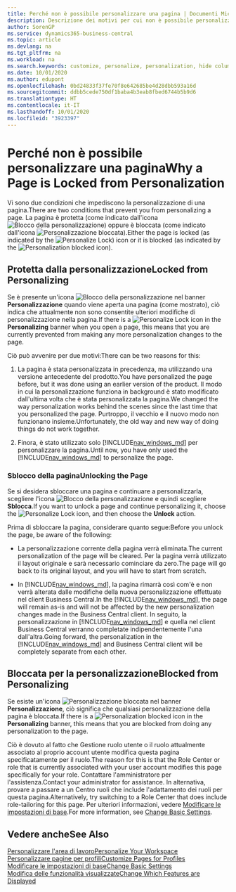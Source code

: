 ```yaml
---
title: Perché non è possibile personalizzare una pagina | Documenti Microsoft
description: Descrizione dei motivi per cui non è possibile personalizzare una pagina e delle azioni che è possibile intraprendere per sbloccare la pagina e personalizzarla.
author: SorenGP
ms.service: dynamics365-business-central
ms.topic: article
ms.devlang: na
ms.tgt_pltfrm: na
ms.workload: na
ms.search.keywords: customize, personalize, personalization, hide columns, remove fields, move fields
ms.date: 10/01/2020
ms.author: edupont
ms.openlocfilehash: 0bd24833f37fe70f8e642685be4d28dbb593a16d
ms.sourcegitcommit: ddbb5cede750df1baba4b3eab8fbed6744b5b9d6
ms.translationtype: HT
ms.contentlocale: it-IT
ms.lasthandoff: 10/01/2020
ms.locfileid: "3923397"
---
```

# <a name="why-a-page-is-locked-from-personalization"></a><span data-ttu-id="53307-103">Perché non è possibile personalizzare una pagina</span><span class="sxs-lookup"><span data-stu-id="53307-103">Why a Page is Locked from Personalization</span></span>

<span data-ttu-id="53307-104">Vi sono due condizioni che impediscono la personalizzazione di una pagina.</span><span class="sxs-lookup"><span data-stu-id="53307-104">There are two conditions that prevent you from personalizing a page.</span></span> <span data-ttu-id="53307-105">La pagina è protetta (come indicato dall'icona ![Blocco della personalizzazione](media/personalization-lock-icon.png "Blocco della personalizzazione")) oppure è bloccata (come indicato dall'icona ![Personalizzazione bloccata](media/personalization-blocked-icon.png "Personalizzazione bloccata")).</span><span class="sxs-lookup"><span data-stu-id="53307-105">Either the page is locked (as indicated by the ![Personalize Lock](media/personalization-lock-icon.png "Personalize lock")) icon or it is blocked (as indicated by the ![Personalization blocked](media/personalization-blocked-icon.png "Personalization blocked") icon).</span></span>

## <a name="locked-from-personalizing"></a><span data-ttu-id="53307-106">Protetta dalla personalizzazione</span><span class="sxs-lookup"><span data-stu-id="53307-106">Locked from Personalizing</span></span>

<span data-ttu-id="53307-107">Se è presente un'icona ![Blocco della personalizzazione](media/personalization-lock-icon.png "Blocco della personalizzazione") nel banner **Personalizzazione** quando viene aperta una pagina (come mostrato), ciò indica che attualmente non sono consentite ulteriori modifiche di personalizzazione nella pagina.</span><span class="sxs-lookup"><span data-stu-id="53307-107">If there is a ![Personalize Lock](media/personalization-lock-icon.png "Personalize lock") icon in the **Personalizing** banner when you open a page, this means that you are currently prevented from making any more personalization changes to the page.</span></span>

<!-- This is because we changed the way personalization works behind the scenes since the last time that you personalized the page. Unfortunately, the old way and new of doing things do not work together.

The page currently includes the last personalization changes that you made. If you want to continue personalizing the page, then you can choose the lock icon and then **Unlock**. Just be aware that if you choose to unlock the page, the current personalization of the page will be cleared, and you will have to start from scratch.
-->

<span data-ttu-id="53307-108">Ciò può avvenire per due motivi:</span><span class="sxs-lookup"><span data-stu-id="53307-108">There can be two reasons for this:</span></span>

1. <span data-ttu-id="53307-109">La pagina è stata personalizzata in precedenza, ma utilizzando una versione antecedente del prodotto.</span><span class="sxs-lookup"><span data-stu-id="53307-109">You have personalized the page before, but it was done using an earlier version of the product.</span></span> <span data-ttu-id="53307-110">Il modo in cui la personalizzazione funziona in background è stato modificato dall'ultima volta che è stata personalizzata la pagina.</span><span class="sxs-lookup"><span data-stu-id="53307-110">We changed the way personalization works behind the scenes since the last time that you personalized the page.</span></span> <span data-ttu-id="53307-111">Purtroppo, il vecchio e il nuovo modo non funzionano insieme.</span><span class="sxs-lookup"><span data-stu-id="53307-111">Unfortunately, the old way and new way of doing things do not work together.</span></span>

2. <span data-ttu-id="53307-112">Finora, è stato utilizzato solo [!INCLUDE[nav_windows_md](includes/nav_windows_md.md)] per personalizzare la pagina.</span><span class="sxs-lookup"><span data-stu-id="53307-112">Until now, you have only used the [!INCLUDE[nav_windows_md](includes/nav_windows_md.md)] to personalize the page.</span></span>

### <a name="unlocking-the-page"></a><span data-ttu-id="53307-113">Sblocco della pagina</span><span class="sxs-lookup"><span data-stu-id="53307-113">Unlocking the Page</span></span>

<span data-ttu-id="53307-114">Se si desidera sbloccare una pagina e continuare a personalizzarla, scegliere l'icona ![Blocco della personalizzazione](media/personalization-lock-icon.png "Blocco della personalizzazione") e quindi scegliere **Sblocca**.</span><span class="sxs-lookup"><span data-stu-id="53307-114">If you want to unlock a page and continue personalizing it, choose the ![Personalize Lock](media/personalization-lock-icon.png "Personalize lock") icon, and then choose the **Unlock** action.</span></span>  

<span data-ttu-id="53307-115">Prima di sbloccare la pagina, considerare quanto segue:</span><span class="sxs-lookup"><span data-stu-id="53307-115">Before you unlock the page, be aware of the following:</span></span>

- <span data-ttu-id="53307-116">La personalizzazione corrente della pagina verrà eliminata.</span><span class="sxs-lookup"><span data-stu-id="53307-116">The current personalization of the page will be cleared.</span></span> <span data-ttu-id="53307-117">Per la pagina verrà utilizzato il layout originale e sarà necessario cominciare da zero.</span><span class="sxs-lookup"><span data-stu-id="53307-117">The page will go back to its original layout, and you will have to start from scratch.</span></span>

- <span data-ttu-id="53307-118">In [!INCLUDE[nav_windows_md](includes/nav_windows_md.md)], la pagina rimarrà così com'è e non verrà alterata dalle modifiche della nuova personalizzazione effettuate nel client Business Central.</span><span class="sxs-lookup"><span data-stu-id="53307-118">In the [!INCLUDE[nav_windows_md](includes/nav_windows_md.md)], the page will remain as-is and will not be affected by the new personalization changes made in the Business Central client.</span></span> <span data-ttu-id="53307-119">In seguito, la personalizzazione in [!INCLUDE[nav_windows_md](includes/nav_windows_md.md)] e quella nel client Business Central verranno completate indipendentemente l'una dall'altra.</span><span class="sxs-lookup"><span data-stu-id="53307-119">Going forward, the personalization in the [!INCLUDE[nav_windows_md](includes/nav_windows_md.md)] and Business Central client will be completely separate from each other.</span></span>

## <a name="blocked-from-personalizing"></a><span data-ttu-id="53307-120">Bloccata per la personalizzazione</span><span class="sxs-lookup"><span data-stu-id="53307-120">Blocked from Personalizing</span></span>

<span data-ttu-id="53307-121">Se esiste un'icona ![Personalizzazione bloccata](media/personalization-blocked-icon.png "Personalizzazione bloccata") nel banner **Personalizzazione**, ciò significa che qualsiasi personalizzazione della pagina è bloccata.</span><span class="sxs-lookup"><span data-stu-id="53307-121">If there is a ![Personalization blocked](media/personalization-blocked-icon.png "Personalization blocked") icon in the **Personalizing** banner, this means that you are blocked from doing any personalization to the page.</span></span>

<!-- Only text is translated, so removing this image for non-English UX reasons.  ![Personalize blocked](media/personalization-blocked.png "Personalize lock") -->

<span data-ttu-id="53307-122">Ciò è dovuto al fatto che Gestione ruolo utente o il ruolo attualmente associato al proprio account utente modifica questa pagina specificatamente per il ruolo.</span><span class="sxs-lookup"><span data-stu-id="53307-122">The reason for this is that the Role Center or role that is currently associated with your user account modifies this page specifically for your role.</span></span> <span data-ttu-id="53307-123">Contattare l'amministratore per l'assistenza.</span><span class="sxs-lookup"><span data-stu-id="53307-123">Contact your administrator for assistance.</span></span> <span data-ttu-id="53307-124">In alternativa, provare a passare a un Centro ruoli che include l'adattamento dei ruoli per questa pagina.</span><span class="sxs-lookup"><span data-stu-id="53307-124">Alternatively, try switching to a Role Center that does include role-tailoring for this page.</span></span> <span data-ttu-id="53307-125">Per ulteriori informazioni, vedere [Modificare le impostazioni di base](ui-change-basic-settings.md).</span><span class="sxs-lookup"><span data-stu-id="53307-125">For more information, see [Change Basic Settings](ui-change-basic-settings.md).</span></span>

## <a name="see-also"></a><span data-ttu-id="53307-126">Vedere anche</span><span class="sxs-lookup"><span data-stu-id="53307-126">See Also</span></span>
[<span data-ttu-id="53307-127">Personalizzare l'area di lavoro</span><span class="sxs-lookup"><span data-stu-id="53307-127">Personalize Your Workspace</span></span>](ui-personalization-user.md)  
[<span data-ttu-id="53307-128">Personalizzare pagine per profili</span><span class="sxs-lookup"><span data-stu-id="53307-128">Customize Pages for Profiles</span></span>](ui-personalization-manage.md)  
[<span data-ttu-id="53307-129">Modificare le impostazioni di base</span><span class="sxs-lookup"><span data-stu-id="53307-129">Change Basic Settings</span></span>](ui-change-basic-settings.md)  
[<span data-ttu-id="53307-130">Modifica delle funzionalità visualizzate</span><span class="sxs-lookup"><span data-stu-id="53307-130">Change Which Features are Displayed</span></span>](ui-experiences.md)  
